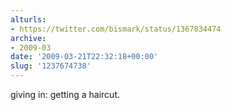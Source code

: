 ```yaml
---
alturls:
- https://twitter.com/bismark/status/1367834474
archive:
- 2009-03
date: '2009-03-21T22:32:18+00:00'
slug: '1237674738'
---
```


giving in: getting a haircut.

